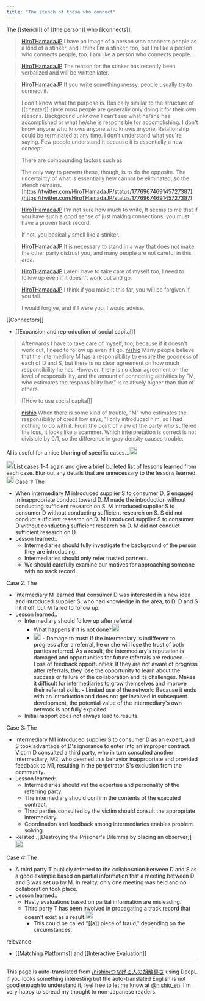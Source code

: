 ```yaml
---
title: "The stench of those who connect"
---
```


The [[stench]] of [[the person]] who [[connects]].

> [HiroTHamadaJP](https://twitter.com/HiroTHamadaJP/status/1776886734137221603/history) I have an image of a person who connects people as a kind of a stinker, and I think I'm a stinker, too, but I'm like a person who connects people, too. I am like a person who connects people.

> [HiroTHamadaJP](https://twitter.com/HiroTHamadaJP/status/1776923084567793728) The reason for the stinker has recently been verbalized and will be written later.

> [HiroTHamadaJP](https://twitter.com/HiroTHamadaJP/status/1776964903620014105) If you write something messy, people usually try to connect it.
>
>  I don't know what the purpose is.
>  Basically similar to the structure of [[cheater]] since most people are generally only doing it for their own reasons.
>  Background unknown
>  I can't see what he/she has accomplished or what he/she is responsible for accomplishing.
>  I don't know anyone who knows anyone who knows anyone.
>  Relationship could be terminated at any time.
>  I don't understand what you're saying.
>  Few people understand it because it is essentially a new concept
>
>  There are compounding factors such as
>
>  The only way to prevent these, though, is to do the opposite.
>  The uncertainty of what is essentially new cannot be eliminated, so the stench remains.
[https://twitter.com/HiroTHamadaJP/status/1776967469145727387](https://twitter.com/HiroTHamadaJP/status/1776967469145727387)

> [HiroTHamadaJP](https://twitter.com/HiroTHamadaJP/status/1776967469145727387) I'm not sure how much to write,
>  It seems to me that if you have such a good sense of just making connections, you must have a proven track record.
>
>  If not, you basically smell like a stinker.

> [HiroTHamadaJP](https://twitter.com/HiroTHamadaJP/status/1776965432555274458) It is necessary to stand in a way that does not make the other party distrust you, and many people are not careful in this area.

> [HiroTHamadaJP](https://twitter.com/HiroTHamadaJP/status/1776968010110218722) Later I have to take care of myself too, I need to follow up even if it doesn't work out and go.

> [HiroTHamadaJP](https://twitter.com/HiroTHamadaJP/status/1776968273818788315) I think if you make it this far, you will be forgiven if you fail.
>
>  I would forgive, and if I were you, I would advise.

[[Connectors]]
- [[Expansion and reproduction of social capital]]

> Afterwards I have to take care of myself, too, because if it doesn't work out, I need to follow up even if I go.
> [nishio](https://twitter.com/nishio/status/1777173267457171811) Many people believe that the intermediary M has a responsibility to ensure the goodness of each of D and S, but there is no clear agreement on how much responsibility he has. However, there is no clear agreement on the level of responsibility, and the amount of connecting activities by "M, who estimates the responsibility low," is relatively higher than that of others.
>
>   [[How to use social capital]]

> [nishio](https://twitter.com/nishio/status/1777173839535100196) When there is some kind of trouble, "M" who estimates the responsibility of credit low says, "I only introduced him, so I had nothing to do with it. From the point of view of the party who suffered the loss, it looks like a scammer. Which interpretation is correct is not divisible by 0/1, so the difference in gray density causes trouble.

AI is useful for a nice blurring of specific cases...<img src='https://scrapbox.io/api/pages/nishio-en/nishio/icon' alt='nishio.icon' height="19.5"/>

<img src='https://scrapbox.io/api/pages/nishio-en/nishio/icon' alt='nishio.icon' height="19.5"/>List cases 1-4 again and give a brief bulleted list of lessons learned from each case. Blur out any details that are unnecessary to the lessons learned.
<img src='https://scrapbox.io/api/pages/nishio-en/claude/icon' alt='claude.icon' height="19.5"/>
Case 1: The
- When intermediary M introduced supplier S to consumer D, S engaged in inappropriate conduct toward D. M made the introduction without conducting sufficient research on S. M introduced supplier S to consumer D without conducting sufficient research on S. S did not conduct sufficient research on D. M introduced supplier S to consumer D without conducting sufficient research on D. M did not conduct sufficient research on D.
- Lesson learned:.
    - Intermediaries should fully investigate the background of the person they are introducing.
    - Intermediaries should only refer trusted partners.
    - We should carefully examine our motives for approaching someone with no track record.

Case 2: The
- Intermediary M learned that consumer D was interested in a new idea and introduced supplier S, who had knowledge in the area, to D. D and S hit it off, but M failed to follow up.
- Lesson learned:.
    - Intermediary should follow up after referral
        - What happens if it is not done?<img src='https://scrapbox.io/api/pages/nishio-en/nishio/icon' alt='nishio.icon' height="19.5"/>
        - <img src='https://scrapbox.io/api/pages/nishio-en/claude/icon' alt='claude.icon' height="19.5"/>
            - Damage to trust: If the intermediary is indifferent to progress after a referral, he or she will lose the trust of both parties referred. As a result, the intermediary's reputation is damaged and opportunities for future referrals are reduced.
            - Loss of feedback opportunities: If they are not aware of progress after referrals, they lose the opportunity to learn about the success or failure of the collaboration and its challenges. Makes it difficult for intermediaries to grow themselves and improve their referral skills.
            - Limited use of the network: Because it ends with an introduction and does not get involved in subsequent development, the potential value of the intermediary's own network is not fully exploited.
    - Initial rapport does not always lead to results.

Case 3: The
- Intermediary M1 introduced supplier S to consumer D as an expert, and S took advantage of D's ignorance to enter into an improper contract. Victim D consulted a third party, who in turn consulted another intermediary, M2, who deemed this behavior inappropriate and provided feedback to M1, resulting in the perpetrator S's exclusion from the community.
- Lesson learned:.
    - Intermediaries should vet the expertise and personality of the referring party.
    - The intermediary should confirm the contents of the executed contract.
    - Third parties consulted by the victim should consult the appropriate intermediary.
    - Coordination and feedback among intermediaries enables problem solving
- Related:.[[Destroying the Prisoner's Dilemma by placing an observer]] <img src='https://scrapbox.io/api/pages/nishio-en/nishio/icon' alt='nishio.icon' height="19.5"/>

Case 4: The
- A third party T publicly referred to the collaboration between D and S as a good example based on partial information that a meeting between D and S was set up by M. In reality, only one meeting was held and no collaboration took place.
- Lesson learned:.
    - Hasty evaluations based on partial information are misleading.
    - Third party T has been involved in propagating a track record that doesn't exist as a result.<img src='https://scrapbox.io/api/pages/nishio-en/nishio/icon' alt='nishio.icon' height="19.5"/>
        - This could be called "[[a]] piece of fraud," depending on the circumstances.


relevance
- [[Matching Platforms]] and [[Interactive Evaluation]]

---
This page is auto-translated from [/nishio/つなげる人の胡散臭さ](https://scrapbox.io/nishio/つなげる人の胡散臭さ) using DeepL. If you looks something interesting but the auto-translated English is not good enough to understand it, feel free to let me know at [@nishio_en](https://twitter.com/nishio_en). I'm very happy to spread my thought to non-Japanese readers.